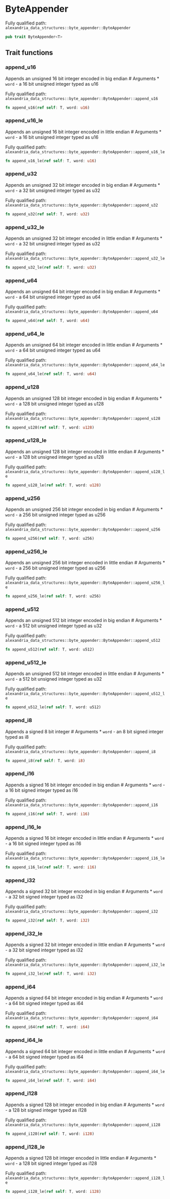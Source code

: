 # ByteAppender

Fully qualified path: `alexandria_data_structures::byte_appender::ByteAppender`

```rust
pub trait ByteAppender<T>
```

## Trait functions

### append_u16

Appends an unsigned 16 bit integer encoded in big endian # Arguments * `word` - a 16 bit unsigned integer typed as u16

Fully qualified path: `alexandria_data_structures::byte_appender::ByteAppender::append_u16`

```rust
fn append_u16(ref self: T, word: u16)
```


### append_u16_le

Appends an unsigned 16 bit integer encoded in little endian # Arguments * `word` - a 16 bit unsigned integer typed as u16

Fully qualified path: `alexandria_data_structures::byte_appender::ByteAppender::append_u16_le`

```rust
fn append_u16_le(ref self: T, word: u16)
```


### append_u32

Appends an unsigned 32 bit integer encoded in big endian # Arguments * `word` - a 32 bit unsigned integer typed as u32

Fully qualified path: `alexandria_data_structures::byte_appender::ByteAppender::append_u32`

```rust
fn append_u32(ref self: T, word: u32)
```


### append_u32_le

Appends an unsigned 32 bit integer encoded in little endian # Arguments * `word` - a 32 bit unsigned integer typed as u32

Fully qualified path: `alexandria_data_structures::byte_appender::ByteAppender::append_u32_le`

```rust
fn append_u32_le(ref self: T, word: u32)
```


### append_u64

Appends an unsigned 64 bit integer encoded in big endian # Arguments * `word` - a 64 bit unsigned integer typed as u64

Fully qualified path: `alexandria_data_structures::byte_appender::ByteAppender::append_u64`

```rust
fn append_u64(ref self: T, word: u64)
```


### append_u64_le

Appends an unsigned 64 bit integer encoded in little endian # Arguments * `word` - a 64 bit unsigned integer typed as u64

Fully qualified path: `alexandria_data_structures::byte_appender::ByteAppender::append_u64_le`

```rust
fn append_u64_le(ref self: T, word: u64)
```


### append_u128

Appends an unsigned 128 bit integer encoded in big endian # Arguments * `word` - a 128 bit unsigned integer typed as u128

Fully qualified path: `alexandria_data_structures::byte_appender::ByteAppender::append_u128`

```rust
fn append_u128(ref self: T, word: u128)
```


### append_u128_le

Appends an unsigned 128 bit integer encoded in little endian # Arguments * `word` - a 128 bit unsigned integer typed as u128

Fully qualified path: `alexandria_data_structures::byte_appender::ByteAppender::append_u128_le`

```rust
fn append_u128_le(ref self: T, word: u128)
```


### append_u256

Appends an unsigned 256 bit integer encoded in big endian # Arguments * `word` - a 256 bit unsigned integer typed as u256

Fully qualified path: `alexandria_data_structures::byte_appender::ByteAppender::append_u256`

```rust
fn append_u256(ref self: T, word: u256)
```


### append_u256_le

Appends an unsigned 256 bit integer encoded in little endian # Arguments * `word` - a 256 bit unsigned integer typed as u256

Fully qualified path: `alexandria_data_structures::byte_appender::ByteAppender::append_u256_le`

```rust
fn append_u256_le(ref self: T, word: u256)
```


### append_u512

Appends an unsigned 512 bit integer encoded in big endian # Arguments * `word` - a 512 bit unsigned integer typed as u32

Fully qualified path: `alexandria_data_structures::byte_appender::ByteAppender::append_u512`

```rust
fn append_u512(ref self: T, word: u512)
```


### append_u512_le

Appends an unsigned 512 bit integer encoded in little endian # Arguments * `word` - a 512 bit unsigned integer typed as u32

Fully qualified path: `alexandria_data_structures::byte_appender::ByteAppender::append_u512_le`

```rust
fn append_u512_le(ref self: T, word: u512)
```


### append_i8

Appends a signed 8 bit integer # Arguments * `word` - an 8 bit signed integer typed as i8

Fully qualified path: `alexandria_data_structures::byte_appender::ByteAppender::append_i8`

```rust
fn append_i8(ref self: T, word: i8)
```


### append_i16

Appends a signed 16 bit integer encoded in big endian # Arguments * `word` - a 16 bit signed integer typed as i16

Fully qualified path: `alexandria_data_structures::byte_appender::ByteAppender::append_i16`

```rust
fn append_i16(ref self: T, word: i16)
```


### append_i16_le

Appends a signed 16 bit integer encoded in little endian # Arguments * `word` - a 16 bit signed integer typed as i16

Fully qualified path: `alexandria_data_structures::byte_appender::ByteAppender::append_i16_le`

```rust
fn append_i16_le(ref self: T, word: i16)
```


### append_i32

Appends a signed 32 bit integer encoded in big endian # Arguments * `word` - a 32 bit signed integer typed as i32

Fully qualified path: `alexandria_data_structures::byte_appender::ByteAppender::append_i32`

```rust
fn append_i32(ref self: T, word: i32)
```


### append_i32_le

Appends a signed 32 bit integer encoded in little endian # Arguments * `word` - a 32 bit signed integer typed as i32

Fully qualified path: `alexandria_data_structures::byte_appender::ByteAppender::append_i32_le`

```rust
fn append_i32_le(ref self: T, word: i32)
```


### append_i64

Appends a signed 64 bit integer encoded in big endian # Arguments * `word` - a 64 bit signed integer typed as i64

Fully qualified path: `alexandria_data_structures::byte_appender::ByteAppender::append_i64`

```rust
fn append_i64(ref self: T, word: i64)
```


### append_i64_le

Appends a signed 64 bit integer encoded in little endian # Arguments * `word` - a 64 bit signed integer typed as i64

Fully qualified path: `alexandria_data_structures::byte_appender::ByteAppender::append_i64_le`

```rust
fn append_i64_le(ref self: T, word: i64)
```


### append_i128

Appends a signed 128 bit integer encoded in big endian # Arguments * `word` - a 128 bit signed integer typed as i128

Fully qualified path: `alexandria_data_structures::byte_appender::ByteAppender::append_i128`

```rust
fn append_i128(ref self: T, word: i128)
```


### append_i128_le

Appends a signed 128 bit integer encoded in little endian # Arguments * `word` - a 128 bit signed integer typed as i128

Fully qualified path: `alexandria_data_structures::byte_appender::ByteAppender::append_i128_le`

```rust
fn append_i128_le(ref self: T, word: i128)
```


